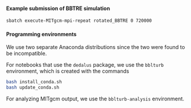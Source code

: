 #### Example submission of BBTRE simulation
```bash
sbatch execute-MITgcm-mpi-repeat rotated_BBTRE 0 720000
```

#### Programming environments

We use two separate Anaconda distributions since the two were found to be incompatible.

For notebooks that use the `dedalus` package, we use the `bblturb` environment, which is created with the commands
```bash
bash install_conda.sh
bash update_conda.sh
```

For analyzing MITgcm output, we use the `bblturb-analysis` environment.